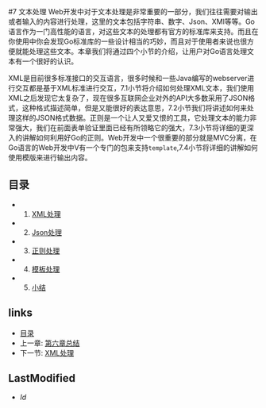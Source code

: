#7 文本处理
Web开发中对于文本处理是非常重要的一部分，我们往往需要对输出或者输入的内容进行处理，这里的文本包括字符串、数字、Json、XMl等等。Go语言作为一门高性能的语言，对这些文本的处理都有官方的标准库来支持。而且在你使用中你会发现Go标准库的一些设计相当的巧妙，而且对于使用者来说也很方便就能处理这些文本。本章我们将通过四个小节的介绍，让用户对Go语言处理文本有一个很好的认识。

XML是目前很多标准接口的交互语言，很多时候和一些Java编写的webserver进行交互都是基于XML标准进行交互，7.1小节将介绍如何处理XML文本，我们使用XML之后发现它太复杂了，现在很多互联网企业对外的API大多数采用了JSON格式，这种格式描述简单，但是又能很好的表达意思，7.2小节我们将讲述如何来处理这样的JSON格式数据。正则是一个让人又爱又恨的工具，它处理文本的能力非常强大，我们在前面表单验证里面已经有所领略它的强大，7.3小节将详细的更深入的讲解如何利用好Go的正则。Web开发中一个很重要的部分就是MVC分离，在Go语言的Web开发中V有一个专门的包来支持`template`,7.4小节将详细的讲解如何使用模版来进行输出内容。

## 目录
   * 1. [XML处理](7.1.md)
   * 2. [Json处理](7.2.md)
   * 3. [正则处理](7.3.md)
   * 4. [模板处理](7.4.md)
   * 5. [小结](7.5.md)

## links
   * [目录](<preface.md>)
   * 上一章: [第六章总结](<6.5.md>)
   * 下一节: [XML处理](<7.1.md>)

## LastModified 
   * $Id$